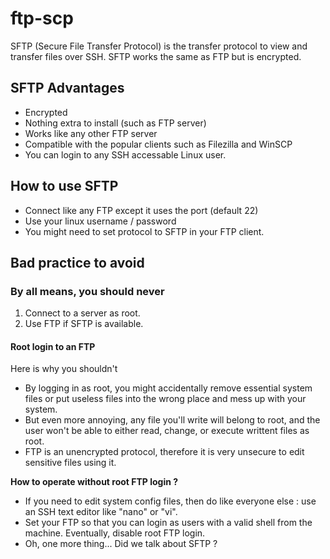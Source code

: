 # ftp-scp

SFTP (Secure File Transfer Protocol) is the transfer protocol to view and transfer files over SSH. SFTP works the same as FTP but is encrypted.

## SFTP Advantages

-   Encrypted
-   Nothing extra to install (such as FTP server)
-   Works like any other FTP server
-   Compatible with the popular clients such as Filezilla and WinSCP
-   You can login to any SSH accessable Linux user.

## How to use SFTP

-   Connect like any FTP except it uses the port \(default 22\)
-   Use your linux username / password
-   You might need to set protocol to SFTP in your FTP client.

## Bad practice to avoid

### By all means, you should **never**

1. Connect to a server as root.
2. Use FTP if SFTP is available.

#### Root login to an FTP

Here is why you shouldn't

-   By logging in as root, you might accidentally remove essential system files or put useless files into the wrong place and mess up with your system.
-   But even more annoying, any file you'll write will belong to root, and the user won't be able to either read, change, or execute writtent files as root.
-   FTP is an unencrypted protocol, therefore it is very unsecure to edit sensitive files using it.

**How to operate without root FTP login ?**

-   If you need to edit system config files, then do like everyone else : use an SSH text editor like "nano" or "vi".
-   Set your FTP so that you can login as users with a valid shell from the machine. Eventually, disable root FTP login.
-   Oh, one more thing... Did we talk about SFTP ?
